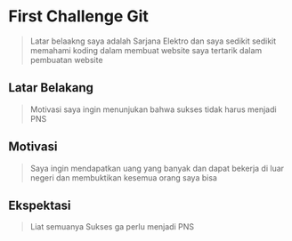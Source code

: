 # First Challenge Git

> Latar belaakng saya adalah Sarjana Elektro dan saya sedikit sedikit memahami koding dalam membuat website saya tertarik dalam pembuatan website

## Latar Belakang

> Motivasi saya ingin menunjukan bahwa sukses tidak harus menjadi PNS

## Motivasi

> Saya ingin mendapatkan uang yang banyak dan dapat bekerja di luar negeri dan membuktikan kesemua orang saya bisa

## Ekspektasi

> Liat semuanya Sukses ga perlu menjadi PNS
